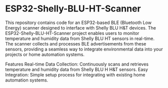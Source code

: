 # ESP32-Shelly-BLU-HT-Scanner
This repository contains code for an ESP32-based BLE (Bluetooth Low Energy) scanner designed to interface with Shelly BLU H&amp;T devices.
The ESP32-Shelly-BLU-HT-Scanner project enables users to monitor temperature and humidity data from Shelly BLU HT sensors in real-time. The scanner collects and processes BLE advertisements from these sensors, providing a seamless way to integrate environmental data into your projects or home automation systems.

Features
Real-time Data Collection: Continuously scans and retrieves temperature and humidity data from Shelly BLU H H&amp;T sensors.
Easy Integration: Simple setup process for integrating with existing home automation systems.
